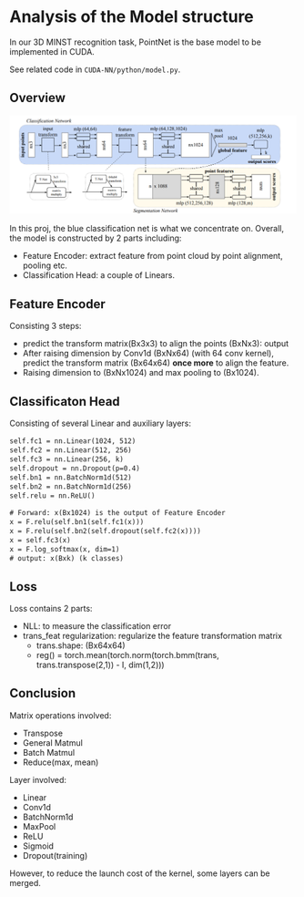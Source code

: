 # Analysis of the Model structure

In our 3D MINST recognition task, PointNet is the base model to be implemented in CUDA. 

See related code in `CUDA-NN/python/model.py`. 

## Overview

<img src="../asserts/pointnet.png">

In this proj, the blue classification net is what we concentrate on. Overall, the model is constructed by 2 parts including:
* Feature Encoder: extract feature from point cloud by point alignment, pooling etc.
* Classification Head: a couple of Linears.

## Feature Encoder

Consisting 3 steps:
* predict the transform matrix(Bx3x3) to align the points (BxNx3): output
* After raising dimension by Conv1d (BxNx64) (with 64 conv kernel), predict the transform matrix (Bx64x64) **once more** to align the feature.
* Raising dimension to (BxNx1024) and max pooling to (Bx1024).

## Classificaton Head

Consisting of several Linear and auxiliary layers:

```
self.fc1 = nn.Linear(1024, 512)
self.fc2 = nn.Linear(512, 256)
self.fc3 = nn.Linear(256, k)
self.dropout = nn.Dropout(p=0.4)
self.bn1 = nn.BatchNorm1d(512)
self.bn2 = nn.BatchNorm1d(256)
self.relu = nn.ReLU()
```


```
# Forward: x(Bx1024) is the output of Feature Encoder
x = F.relu(self.bn1(self.fc1(x)))
x = F.relu(self.bn2(self.dropout(self.fc2(x))))
x = self.fc3(x)
x = F.log_softmax(x, dim=1)
# output: x(Bxk) (k classes)
```

## Loss

Loss contains 2 parts:
* NLL: to measure the classification error
* trans_feat regularization: regularize the feature transformation matrix
    * trans.shape: (Bx64x64) 
    * reg() = torch.mean(torch.norm(torch.bmm(trans, trans.transpose(2,1)) - I, dim(1,2)))

## Conclusion

Matrix operations involved:
* Transpose
* General Matmul
* Batch Matmul
* Reduce(max, mean)

Layer involved:
* Linear
* Conv1d
* BatchNorm1d
* MaxPool
* ReLU
* Sigmoid
* Dropout(training)

However, to reduce the launch cost of the kernel, some layers can be merged.

